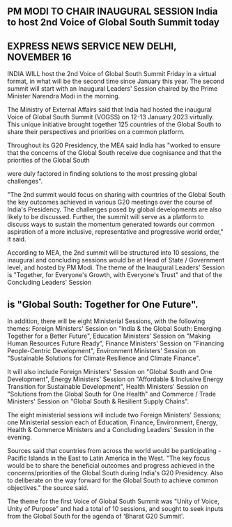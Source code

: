 ## PM MODI TO CHAIR INAUGURAL SESSION India to host 2nd Voice of **Global South Summit today**

## EXPRESS NEWS SERVICE NEW DELHI, NOVEMBER 16

INDIA WILL host the 2nd Voice of Global South Summit Friday in a virtual format, in what will be the second time since January this year. The second summit will start with an Inaugural Leaders' Session chaired by the Prime Minister Narendra Modi in the morning.

The Ministry of External Affairs said that India had hosted the inaugural Voice of Global South Summit (VOGSS) on 12-13 January 2023 virtually. This unique initiative brought together 125 countries of the Global South to share their perspectives and priorities on a common platform.

Throughout its G20 Presidency, the MEA said India has "worked to ensure that the concerns of the Global South receive due cognisance and that the priorities of the Global South

were duly factored in finding solutions to the most pressing global challenges".

"The 2nd summit would focus on sharing with countries of the Global South the key outcomes achieved in various G20 meetings over the course of India's Presidency. The challenges posed by global developments are also likely to be discussed. Further, the summit will serve as a platform to discuss ways to sustain the momentum generated towards our common aspiration of a more inclusive, representative and progressive world order," it said.

According to MEA, the 2nd summit will be structured into 10 sessions, the inaugural and concluding sessions would be at Head of State / Government level, and hosted by PM Modi. The theme of the Inaugural Leaders' Session is "Together, for Everyone's Growth, with Everyone's Trust" and that of the Concluding Leaders' Session

## is "Global South: Together for One Future".

In addition, there will be eight Ministerial Sessions, with the following themes: Foreign Ministers' Session on "India & the Global South: Emerging Together for a Better Future", Education Ministers' Session on "Making Human Resources Future Ready", Finance Ministers' Session on "Financing People-Centric Development", Environment Ministers' Session on "Sustainable Solutions for Climate Resilience and Climate Finance".

It will also include Foreign Ministers' Session on "Global South and One Development", Energy Ministers' Session on "Affordable & Inclusive Energy Transition for Sustainable Development", Health Ministers' Session on "Solutions from the Global South for One Health" and Commerce / Trade Ministers' Session on "Global South & Resilient Supply Chains".

The eight ministerial sessions will include two Foreign Ministers' Sessions; one Ministerial session each of Education, Finance, Environment, Energy, Health & Commerce Ministers and a Concluding Leaders' Session in the evening.

Sources said that countries from across the world would be participating - Pacific Islands in the East to Latin America in the West. "The key focus would be to share the beneficial outcomes and progress achieved in the concerns/priorities of the Global South during India's G20 Presidency. Also to deliberate on the way forward for the Global South to achieve common objectives." the source said.

The theme for the first Voice of Global South Summit was "Unity of Voice, Unity of Purpose" and had a total of 10 sessions, and sought to seek inputs from the Global South for the agenda of 'Bharat G20 Summit'.
